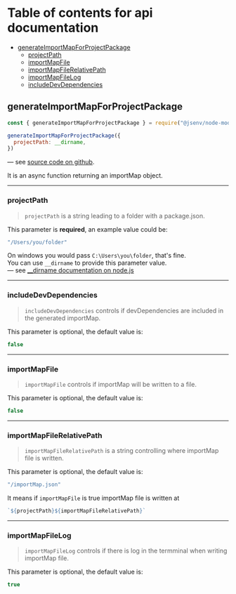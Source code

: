 # Table of contents for api documentation

- [generateImportMapForProjectPackage](#generateImportMapForProjectPackage)
  - [projectPath](#projectPath)
  - [importMapFile](#importMapFile)
  - [importMapFileRelativePath](#importMapFileRelativePath)
  - [importMapFileLog](#importMapFileLog)
  - [includeDevDependencies](#includeDevDependencies)

## generateImportMapForProjectPackage

```js
const { generateImportMapForProjectPackage } = require("@jsenv/node-module-import-map")

generateImportMapForProjectPackage({
  projectPath: __dirname,
})
```

— see [source code on github](../src/generateImportMapForProjectPackage/generateImportMapForProjectPackage.js).

It is an async function returning an importMap object.

---

### projectPath

> `projectPath` is a string leading to a folder with a package.json.<br />

This parameter is **required**, an example value could be:

```js
"/Users/you/folder"
```

On windows you would pass `C:\Users\you\folder`, that's fine.<br />
You can use `__dirname` to provide this parameter value.<br />
— see [\_\_dirname documentation on node.js](https://nodejs.org/docs/latest/api/modules.html#modules_dirname)

---

### includeDevDependencies

> `includeDevDependencies` controls if devDependencies are included in the generated importMap.

This parameter is optional, the default value is:

```js
false
```

---

### importMapFile

> `importMapFile` controls if importMap will be written to a file.

This parameter is optional, the default value is:

```js
false
```

---

### importMapFileRelativePath

> `importMapFileRelativePath` is a string controlling where importMap file is written.

This parameter is optional, the default value is:

```js
"/importMap.json"
```

It means if `importMapFile` is true importMap file is written at

<!-- prettier-ignore -->
```js
`${projectPath}${importMapFileRelativePath}`
```

---

### importMapFileLog

> `importMapFileLog` controls if there is log in the termminal when writing importMap file.

This parameter is optional, the default value is:

```js
true
```
